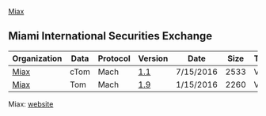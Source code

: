 [Miax](https://github.com/Open-Markets-Initiative/contents/blob/master/Logos/Miax.png)


## Miami International Securities Exchange

|Organization | Data | Protocol | Version | Date | Size | Testing|
|--- | --- | --- | --- | --- | --- | ---|
|[Miax](https://github.com/Open-Markets-Initiative/wireshark-lua/tree/master/Miax "Miami International Securities Exchange Dissectors") | cTom | Mach | [1.1](https://github.com/Open-Markets-Initiative/wireshark-lua/blob/master/Miax/Miax.cTom.Mach.1.1.Script.Dissector.lua "Miami International Securities Exchange 1.1 Script Dissector") | 7/15/2016 | 2533 | Verified|
|[Miax](https://github.com/Open-Markets-Initiative/wireshark-lua/tree/master/Miax "Miami International Securities Exchange Dissectors") | Tom | Mach | [1.9](https://github.com/Open-Markets-Initiative/wireshark-lua/blob/master/Miax/Miax.Tom.Mach.1.9.Script.Dissector.lua "Miami International Securities Exchange 1.9 Script Dissector") | 1/15/2016 | 2260 | Verified|


Miax: [website](https://www.miaxoptions.com/ "Go to Miami International Securities Exchange")

